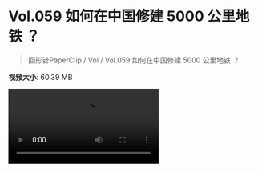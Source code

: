 # Vol.059 如何在中国修建 5000 公里地铁 ？

> 回形针PaperClip / Vol / Vol.059 如何在中国修建 5000 公里地铁 ？

**视频大小**: 60.39 MB

<div class="video"><video src="https://file.hsyhx.top/video/PaperClip/Vol/059.mp4" controls preload>🤔 您的浏览器不支持 video 标签</video></div>